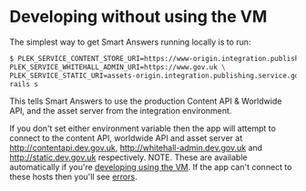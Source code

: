 # Developing without using the VM

The simplest way to get Smart Answers running locally is to run:

```bash
$ PLEK_SERVICE_CONTENT_STORE_URI=https://www-origin.integration.publishing.service.gov.uk/api \
PLEK_SERVICE_WHITEHALL_ADMIN_URI=https://www.gov.uk \
PLEK_SERVICE_STATIC_URI=assets-origin.integration.publishing.service.gov.uk \
rails s
```

This tells Smart Answers to use the production Content API & Worldwide API, and the asset server from the integration environment.

If you don't set either environment variable then the app will attempt to connect to the content API, worldwide API and asset server at http://contentapi.dev.gov.uk, http://whitehall-admin.dev.gov.uk and http://static.dev.gov.uk respectively. NOTE. These are available automatically if you're [developing using the VM](developing-using-vm.md). If the app can't connect to these hosts then you'll see [errors](common-errors.md).
